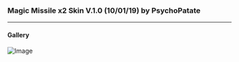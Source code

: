### Magic Missile x2 Skin V.1.0 (10/01/19) by PsychoPatate
---

#### Gallery
![Image](https://i.imgur.com/0t93DOz.jpg)